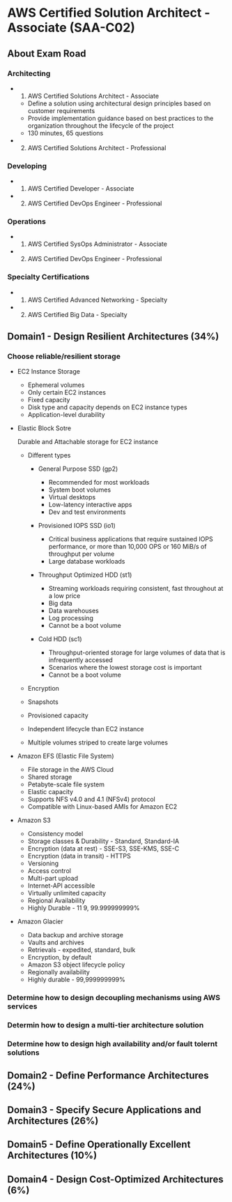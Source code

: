 # AWS Certified Solution Architect - Associate (SAA-C02)

## About Exam Road

### Architecting

- 1. AWS Certified Solutions Architect - Associate

	- Define a solution using architectural design principles based on customer requirements
	- Provide implementation guidance based on best practices to the organization throughout the lifecycle of the project
	- 130 minutes, 65 questions

- 2. AWS Certified Solutions Architect - Professional

### Developing

- 1. AWS Certified Developer - Associate
- 2. AWS Certified DevOps Engineer - Professional

### Operations

- 1. AWS Certified SysOps Administrator - Associate
- 2. AWS Certified DevOps Engineer - Professional

### Specialty Certifications

- 1. AWS Certified Advanced Networking - Specialty
- 2. AWS Certified Big Data - Specialty

## Domain1 - Design Resilient Architectures (34%)

### Choose reliable/resilient storage

- EC2 Instance Storage

	- Ephemeral volumes
	- Only certain EC2 instances
	- Fixed capacity
	- Disk type and capacity depends on EC2 instance types
	- Application-level durability

- Elastic Block Sotre

  Durable and Attachable storage for EC2 instance

	- Different types

		- General Purpose SSD (gp2)

			- Recommended for most workloads
			- System boot volumes
			- Virtual desktops
			- Low-latency interactive apps
			- Dev and test environments

		- Provisioned IOPS SSD (io1)

			- Critical business applications that require sustained IOPS performance, or more than 10,000 OPS or 160 MiB/s of throughput per volume
			- Large database workloads

		- Throughput Optimized HDD (st1)

			- Streaming workloads requiring consistent, fast throughout at a low price
			- Big data
			- Data warehouses
			- Log processing
			- Cannot be a boot volume

		- Cold HDD (sc1)

			- Throughput-oriented storage for large volumes of data that is infrequently accessed
			- Scenarios where the lowest storage cost is important
			- Cannot be a boot volume

	- Encryption
	- Snapshots
	- Provisioned capacity
	- Independent lifecycle than EC2 instance
	- Multiple volumes striped to create large volumes

- Amazon EFS (Elastic File System)

	- File storage in the AWS Cloud
	- Shared storage
	- Petabyte-scale file system
	- Elastic capacity
	- Supports NFS v4.0 and 4.1 (NFSv4) protocol
	- Compatible with Linux-based AMIs for Amazon EC2

- Amazon S3

	- Consistency model
	- Storage classes & Durability - Standard, Standard-IA
	- Encryption (data at rest) - SSE-S3, SSE-KMS, SSE-C
	- Encryption (data in transit) - HTTPS
	- Versioning
	- Access control
	- Multi-part upload
	- Internet-API accessible
	- Virtually unlimited capacity
	- Regional Availability
	- Highly Durable - 11 9, 99.999999999%

- Amazon Glacier

	- Data backup and archive storage
	- Vaults and archives
	- Retrievals - expedited, standard, bulk
	- Encryption, by default
	- Amazon S3 object lifecycle policy
	- Regionally availability
	- Highly durable - 99,999999999%

### Determine how to design decoupling mechanisms using AWS services

### Determin how to design a multi-tier architecture solution

### Determine how to design high availability and/or fault tolernt solutions

## Domain2 - Define Performance Architectures (24%)

## Domain3 - Specify Secure Applications and Architectures (26%)

## Domain5 - Define Operationally Excellent Architectures (10%)

## Domain4 - Design Cost-Optimized Architectures (6%)

